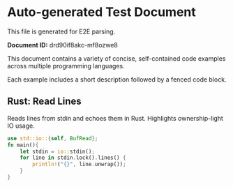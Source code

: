# Auto-generated Test Document

This file is generated for E2E parsing.

**Document ID:** drd90if8akc-mf8ozwe8

This document contains a variety of concise, self-contained code examples across multiple programming languages.

Each example includes a short description followed by a fenced code block.

## Rust: Read Lines

Reads lines from stdin and echoes them in Rust. Highlights ownership-light IO usage.

```rust
use std::io::{self, BufRead};
fn main(){
    let stdin = io::stdin();
    for line in stdin.lock().lines() {
        println!("{}", line.unwrap());
    }
}
```


